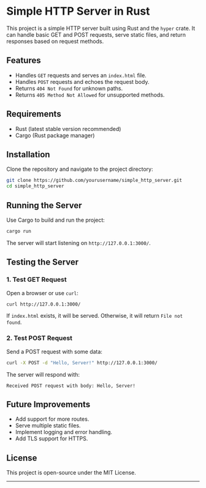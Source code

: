 # Simple HTTP Server in Rust

This project is a simple HTTP server built using Rust and the `hyper` crate. It can handle basic GET and POST requests, serve static files, and return responses based on request methods.

## Features
- Handles `GET` requests and serves an `index.html` file.
- Handles `POST` requests and echoes the request body.
- Returns `404 Not Found` for unknown paths.
- Returns `405 Method Not Allowed` for unsupported methods.

## Requirements
- Rust (latest stable version recommended)
- Cargo (Rust package manager)

## Installation
Clone the repository and navigate to the project directory:
```sh
git clone https://github.com/yourusername/simple_http_server.git
cd simple_http_server
```

## Running the Server
Use Cargo to build and run the project:
```sh
cargo run
```
The server will start listening on `http://127.0.0.1:3000/`.

## Testing the Server
### 1. Test GET Request
Open a browser or use `curl`:
```sh
curl http://127.0.0.1:3000/
```
If `index.html` exists, it will be served. Otherwise, it will return `File not found`.

### 2. Test POST Request
Send a POST request with some data:
```sh
curl -X POST -d "Hello, Server!" http://127.0.0.1:3000/
```
The server will respond with:
```
Received POST request with body: Hello, Server!
```

## Future Improvements
- Add support for more routes.
- Serve multiple static files.
- Implement logging and error handling.
- Add TLS support for HTTPS.

## License
This project is open-source under the MIT License.

---

